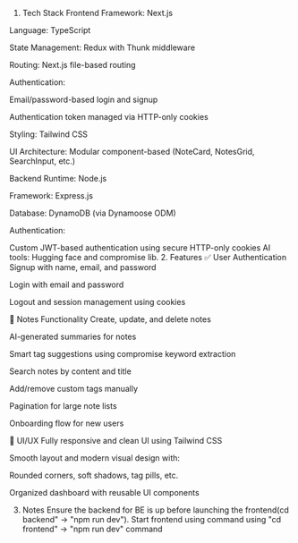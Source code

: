 1. Tech Stack
   Frontend
   Framework: Next.js

Language: TypeScript

State Management: Redux with Thunk middleware

Routing: Next.js file-based routing

Authentication:

Email/password-based login and signup

Authentication token managed via HTTP-only cookies

Styling: Tailwind CSS

UI Architecture: Modular component-based (NoteCard, NotesGrid, SearchInput, etc.)

Backend
Runtime: Node.js

Framework: Express.js

Database: DynamoDB (via Dynamoose ODM)

Authentication:

Custom JWT-based authentication using secure HTTP-only cookies
AI tools: Hugging face and compromise lib.
2. Features
   ✅ User Authentication
   Signup with name, email, and password

Login with email and password

Logout and session management using cookies

📝 Notes Functionality
Create, update, and delete notes

AI-generated summaries for notes

Smart tag suggestions using compromise keyword extraction

Search notes by content and title

Add/remove custom tags manually

Pagination for large note lists

Onboarding flow for new users

🎨 UI/UX
Fully responsive and clean UI using Tailwind CSS

Smooth layout and modern visual design with:

Rounded corners, soft shadows, tag pills, etc.

Organized dashboard with reusable UI components

3. Notes
   Ensure the backend for BE is up before launching the frontend(cd backend" -> "npm run dev").
   Start frontend using command using "cd frontend" -> "npm run dev" command
